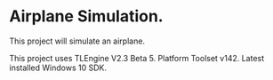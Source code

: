 # Airplane Simulation.
This project will simulate an airplane.

This project uses TLEngine V2.3 Beta 5.
Platform Toolset v142.
Latest installed Windows 10 SDK.